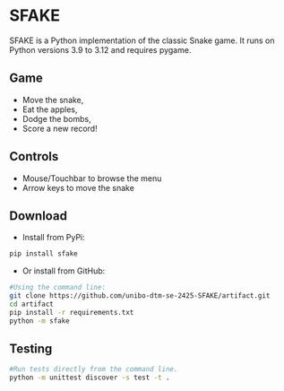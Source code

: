 # SFAKE

SFAKE is a Python implementation of the classic Snake game.
It runs on Python versions 3.9 to 3.12 and requires pygame.

## Game
- Move the snake,
- Eat the apples,
- Dodge the bombs,
- Score a new record!

## Controls
- Mouse/Touchbar to browse the menu
- Arrow keys to move the snake

## Download
- Install from PyPi:
```sh
pip install sfake
```
- Or install from GitHub:
```sh
#Using the command line:
git clone https://github.com/unibo-dtm-se-2425-SFAKE/artifact.git
cd artifact
pip install -r requirements.txt
python -m sfake
```

## Testing
```sh
#Run tests directly from the command line.
python -m unittest discover -s test -t .
```

